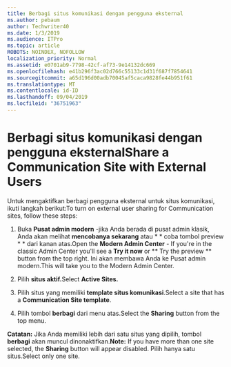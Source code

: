 ```yaml
---
title: Berbagi situs komunikasi dengan pengguna eksternal
ms.author: pebaum
author: Techwriter40
ms.date: 1/3/2019
ms.audience: ITPro
ms.topic: article
ROBOTS: NOINDEX, NOFOLLOW
localization_priority: Normal
ms.assetid: e0701ab9-7798-42cf-af73-9e14132dc669
ms.openlocfilehash: e41b296f3ac02d766c55133c1d31f687f7854641
ms.sourcegitcommit: a65d196d00adb70045af5caca9828fe44b951f61
ms.translationtype: MT
ms.contentlocale: id-ID
ms.lasthandoff: 09/04/2019
ms.locfileid: "36751963"
---
```

# <a name="share-a-communication-site-with-external-users"></a><span data-ttu-id="ebde0-102">Berbagi situs komunikasi dengan pengguna eksternal</span><span class="sxs-lookup"><span data-stu-id="ebde0-102">Share a Communication Site with External Users</span></span>

<span data-ttu-id="ebde0-103">Untuk mengaktifkan berbagi pengguna eksternal untuk situs komunikasi, ikuti langkah berikut:</span><span class="sxs-lookup"><span data-stu-id="ebde0-103">To turn on external user sharing for Communication sites, follow these steps:</span></span> 
  
1. <span data-ttu-id="ebde0-104">Buka **Pusat admin modern** -jika Anda berada di pusat admin klasik, Anda akan melihat **mencobanya sekarang** atau \* \* coba tombol preview \* \* dari kanan atas.</span><span class="sxs-lookup"><span data-stu-id="ebde0-104">Open the **Modern Admin Center** - If you're in the classic Admin Center you'll see a **Try it now** or \*\* Try the preview \*\* button from the top right.</span></span> <span data-ttu-id="ebde0-105">Ini akan membawa Anda ke Pusat admin modern.</span><span class="sxs-lookup"><span data-stu-id="ebde0-105">This will take you to the Modern Admin Center.</span></span> 
  
2. <span data-ttu-id="ebde0-106">Pilih **situs aktif.**</span><span class="sxs-lookup"><span data-stu-id="ebde0-106">Select **Active Sites.**</span></span>
  
3. <span data-ttu-id="ebde0-107">Pilih situs yang memiliki **template situs komunikasi**.</span><span class="sxs-lookup"><span data-stu-id="ebde0-107">Select a site that has a **Communication Site template**.</span></span> 
  
4. <span data-ttu-id="ebde0-108">Pilih tombol **berbagi** dari menu atas.</span><span class="sxs-lookup"><span data-stu-id="ebde0-108">Select the **Sharing** button from the top menu.</span></span> 
  
 <span data-ttu-id="ebde0-109">**Catatan:** Jika Anda memiliki lebih dari satu situs yang dipilih, tombol **berbagi** akan muncul dinonaktifkan.</span><span class="sxs-lookup"><span data-stu-id="ebde0-109">**Note:** If you have more than one site selected, the **Sharing** button will appear disabled.</span></span> <span data-ttu-id="ebde0-110">Pilih hanya satu situs.</span><span class="sxs-lookup"><span data-stu-id="ebde0-110">Select only one site.</span></span> 
  

